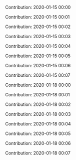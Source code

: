 Contribution: 2020-01-15 00:00

Contribution: 2020-01-15 00:01

Contribution: 2020-01-15 00:02

Contribution: 2020-01-15 00:03

Contribution: 2020-01-15 00:04

Contribution: 2020-01-15 00:05

Contribution: 2020-01-15 00:06

Contribution: 2020-01-15 00:07

Contribution: 2020-01-18 00:00

Contribution: 2020-01-18 00:01

Contribution: 2020-01-18 00:02

Contribution: 2020-01-18 00:03

Contribution: 2020-01-18 00:04

Contribution: 2020-01-18 00:05

Contribution: 2020-01-18 00:06

Contribution: 2020-01-18 00:07

